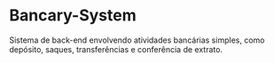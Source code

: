 # Bancary-System
Sistema de back-end envolvendo atividades bancárias simples, como depósito, saques, transferências e conferência de extrato.

